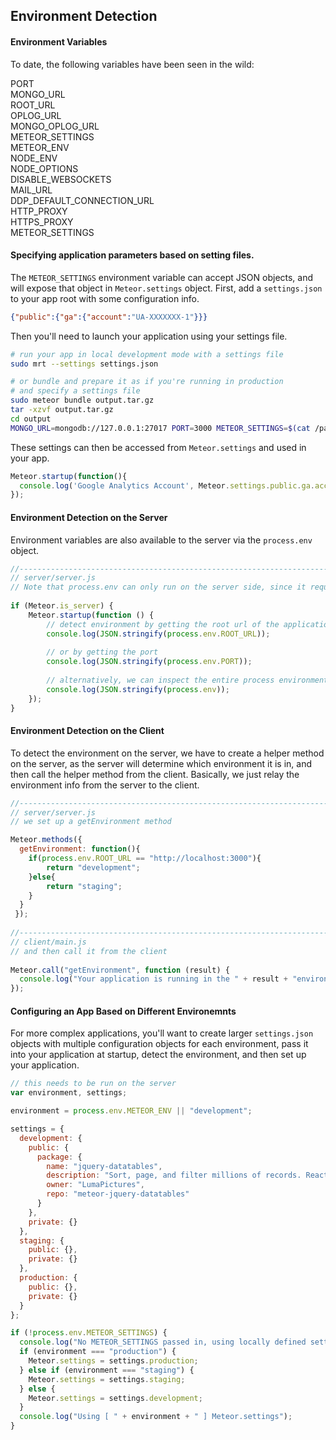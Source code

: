 ## Environment Detection

#### Environment Variables
To date, the following variables have been seen in the wild:  

PORT  
MONGO_URL  
ROOT_URL  
OPLOG_URL  
MONGO_OPLOG_URL  
METEOR_SETTINGS  
METEOR_ENV  
NODE_ENV  
NODE_OPTIONS  
DISABLE_WEBSOCKETS  
MAIL_URL  
DDP_DEFAULT_CONNECTION_URL  
HTTP_PROXY  
HTTPS_PROXY  
METEOR_SETTINGS 


#### Specifying application parameters based on setting files.  
The ``METEOR_SETTINGS`` environment variable can accept JSON objects, and will expose that object in ``Meteor.settings`` object.  First, add a ``settings.json`` to your app root with some configuration info.

````json
{"public":{"ga":{"account":"UA-XXXXXXX-1"}}}
````

Then you'll need to launch your application using your settings file.  
````sh
# run your app in local development mode with a settings file
sudo mrt --settings settings.json

# or bundle and prepare it as if you're running in production
# and specify a settings file
sudo meteor bundle output.tar.gz
tar -xzvf output.tar.gz
cd output
MONGO_URL=mongodb://127.0.0.1:27017 PORT=3000 METEOR_SETTINGS=$(cat /path/to/settings.json) node main.js
````


These settings can then be accessed from ``Meteor.settings`` and used in your app.

````js
Meteor.startup(function(){
  console.log('Google Analytics Account', Meteor.settings.public.ga.account);
});

````



#### Environment Detection on the Server

Environment variables are also available to the server via the ``process.env`` object.  
````js
//------------------------------------------------------------------------------------------------------
// server/server.js
// Note that process.env can only run on the server side, since it requires node.js
 
if (Meteor.is_server) {
    Meteor.startup(function () {
        // detect environment by getting the root url of the application
        console.log(JSON.stringify(process.env.ROOT_URL));
 
        // or by getting the port
        console.log(JSON.stringify(process.env.PORT));
 
        // alternatively, we can inspect the entire process environment
        console.log(JSON.stringify(process.env));
    });
}
````

#### Environment Detection on the Client  
 
To detect the environment on the server, we have to create a helper method on the server, as the server will determine which environment it is in, and then call the helper method from the client.  Basically, we just relay the environment info from the server to the client.  

````js
//------------------------------------------------------------------------------------------------------
// server/server.js
// we set up a getEnvironment method

Meteor.methods({
  getEnvironment: function(){
    if(process.env.ROOT_URL == "http://localhost:3000"){
        return "development";
    }else{
        return "staging";
    }
  }
 });    
 
//------------------------------------------------------------------------------------------------------
// client/main.js
// and then call it from the client
 
Meteor.call("getEnvironment", function (result) {
  console.log("Your application is running in the " + result + "environment.");
});
````

#### Configuring an App Based on Different Environemnts
For more complex applications, you'll want to create larger ``settings.json`` objects with multiple configuration objects for each environment, pass it into your application at startup, detect the environment, and then set up your application.  

````js
// this needs to be run on the server
var environment, settings;

environment = process.env.METEOR_ENV || "development";

settings = {
  development: {
    public: {
      package: {
        name: "jquery-datatables",
        description: "Sort, page, and filter millions of records. Reactively.",
        owner: "LumaPictures",
        repo: "meteor-jquery-datatables"
      }
    },
    private: {}
  },
  staging: {
    public: {},
    private: {}
  },
  production: {
    public: {},
    private: {}
  }
};

if (!process.env.METEOR_SETTINGS) {
  console.log("No METEOR_SETTINGS passed in, using locally defined settings.");
  if (environment === "production") {
    Meteor.settings = settings.production;
  } else if (environment === "staging") {
    Meteor.settings = settings.staging;
  } else {
    Meteor.settings = settings.development;
  }
  console.log("Using [ " + environment + " ] Meteor.settings");
}

````

